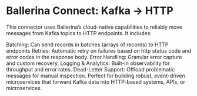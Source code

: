 # Ballerina Connect: Kafka → HTTP
This connector uses Ballerina’s cloud-native capabilities to reliably move messages from Kafka topics to HTTP endpoints. It includes:

Batching: Can send records in batches (arrays of records) to HTTP endpoints
Retries: Automatic retry on failures based on http status code and error codes in the response body. 
Error Handling: Granular error capture and custom recovery.
Logging & Analytics: Built-in observability for throughput and error rates.
Dead-Letter Support: Offload problematic messages for manual inspection.
Perfect for building robust, event-driven microservices that forward Kafka data into HTTP-based systems, APIs, or microservices.
